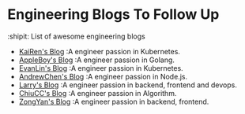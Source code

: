 # Engineering Blogs To Follow Up
:shipit: List of awesome engineering blogs

* [KaiRen's Blog](https://kairen.github.io/) :A engineer passion in Kubernetes.
* [AppleBoy's Blog](https://blog.wu-boy.com/) :A engineer passion in Golang.
* [EvanLin's Blog](http://www.evanlin.com/) :A engineer passion in Kubernetes.
* [AndrewChen's Blog](http://www.andrewchen.tw/) :A engineer passion in Node.js.
* [Larry's Blog](https://larrylu.blog/) :A engineer passion in backend, frontend and devops.
* [ChiuCC's Blog](http://alrightchiu.github.io/SecondRound/) :A engineer passion in Algorithm.
* [ZongYan's Blog](https://andyyou.github.io/) :A engineer passion in backend, frontend.
